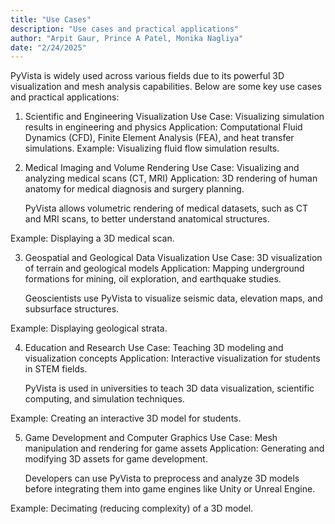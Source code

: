 ```yaml
---
title: "Use Cases"
description: "Use cases and practical applications"
author: "Arpit Gaur, Prince A Patel, Monika Nagliya"
date: "2/24/2025"
---
```


PyVista is widely used across various fields due to its powerful 3D visualization and mesh analysis capabilities. Below are some key use cases and practical applications:

1. Scientific and Engineering Visualization
Use Case: Visualizing simulation results in engineering and physics
Application: Computational Fluid Dynamics (CFD), Finite Element Analysis (FEA), and heat transfer simulations.
Example: Visualizing fluid flow simulation results.

2. Medical Imaging and Volume Rendering
Use Case: Visualizing and analyzing medical scans (CT, MRI)
Application: 3D rendering of human anatomy for medical diagnosis and surgery planning.

    PyVista allows volumetric rendering of medical datasets, such as CT and MRI scans, to better understand anatomical structures.

Example: Displaying a 3D medical scan.

3. Geospatial and Geological Data Visualization
Use Case: 3D visualization of terrain and geological models
Application: Mapping underground formations for mining, oil exploration, and earthquake studies.

    Geoscientists use PyVista to visualize seismic data, elevation maps, and subsurface structures.

Example: Displaying geological strata.

4. Education and Research
Use Case: Teaching 3D modeling and visualization concepts
Application: Interactive visualization for students in STEM fields.

    PyVista is used in universities to teach 3D data visualization, scientific computing, and simulation techniques.

Example: Creating an interactive 3D model for students.

5. Game Development and Computer Graphics
Use Case: Mesh manipulation and rendering for game assets
Application: Generating and modifying 3D assets for game development.

    Developers can use PyVista to preprocess and analyze 3D models before integrating them into game engines like Unity or Unreal Engine.

Example: Decimating (reducing complexity) of a 3D model.